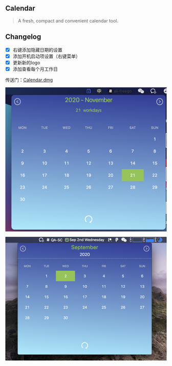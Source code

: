 ## Calendar
> A fresh, compact and convenient calendar tool.

## Changelog
- [x] 右键添加隐藏日期的设置
- [x] 添加开机启动项设置（右键菜单）
- [x] 更新新的logo
- [x] 添加查看每个月工作日

传送门：[Calendar.dmg](https://github.com/daejong123/Calendar/releases)

![预览图片](https://github.com/daejong123/Calendar/raw/master/new-calendar.png)

![预览图片](https://github.com/daejong123/Calendar/raw/master/calendar.png)


